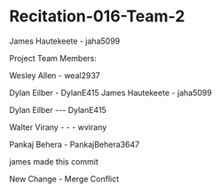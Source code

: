 # Recitation-016-Team-2
James Hautekeete - jaha5099

Project Team Members:

Wesley Allen - weal2937

Dylan Eilber - DylanE415
James Hautekeete - jaha5099

Dylan Eilber --- DylanE415

Walter Virany  - - - wvirany

Pankaj Behera - PankajBehera3647


james made this commit





New Change - Merge Conflict

